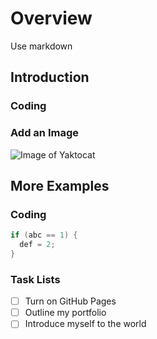 # Overview

Use markdown

## Introduction

### Coding

### Add an Image

![Image of Yaktocat](https://octodex.github.com/images/yaktocat.png)

## More Examples

### Coding

``` c
if (abc == 1) {
  def = 2;
}
```

### Task Lists

- [ ] Turn on GitHub Pages
- [ ] Outline my portfolio
- [ ] Introduce myself to the world
